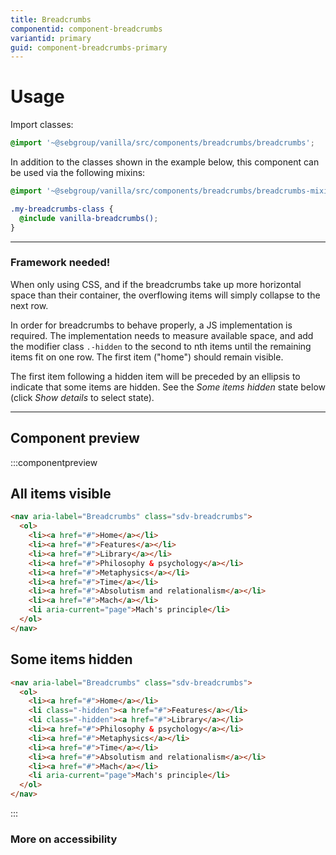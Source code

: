 ```yaml
---
title: Breadcrumbs
componentid: component-breadcrumbs
variantid: primary
guid: component-breadcrumbs-primary
---
```


# Usage

Import classes:

```scss
@import '~@sebgroup/vanilla/src/components/breadcrumbs/breadcrumbs';
```

In addition to the classes shown in the example below, this component can be used via the following mixins:

```scss
@import '~@sebgroup/vanilla/src/components/breadcrumbs/breadcrumbs-mixins';

.my-breadcrumbs-class {
  @include vanilla-breadcrumbs();
}
```

---

### Framework needed!

When only using CSS, and if the breadcrumbs take up more horizontal space than their container, the overflowing items will simply collapse to the next row.

In order for breadcrumbs to behave properly, a JS implementation is required. The implementation needs to measure available space, and add the modifier class `.-hidden` to the second to nth items until the remaining items fit on one row. The first item ("home") should remain visible.

The first item following a hidden item will be preceded by an ellipsis to indicate that some items are hidden. See the _Some items hidden_ state below (click _Show details_ to select state).

---

## Component preview

:::componentpreview

## All items visible

```html
<nav aria-label="Breadcrumbs" class="sdv-breadcrumbs">
  <ol>
    <li><a href="#">Home</a></li>
    <li><a href="#">Features</a></li>
    <li><a href="#">Library</a></li>
    <li><a href="#">Philosophy & psychology</a></li>
    <li><a href="#">Metaphysics</a></li>
    <li><a href="#">Time</a></li>
    <li><a href="#">Absolutism and relationalism</a></li>
    <li><a href="#">Mach</a></li>
    <li aria-current="page">Mach's principle</li>
  </ol>
</nav>
```

## Some items hidden

```html
<nav aria-label="Breadcrumbs" class="sdv-breadcrumbs">
  <ol>
    <li><a href="#">Home</a></li>
    <li class="-hidden"><a href="#">Features</a></li>
    <li class="-hidden"><a href="#">Library</a></li>
    <li><a href="#">Philosophy & psychology</a></li>
    <li><a href="#">Metaphysics</a></li>
    <li><a href="#">Time</a></li>
    <li><a href="#">Absolutism and relationalism</a></li>
    <li><a href="#">Mach</a></li>
    <li aria-current="page">Mach's principle</li>
  </ol>
</nav>
```

:::

### More on accessibility
